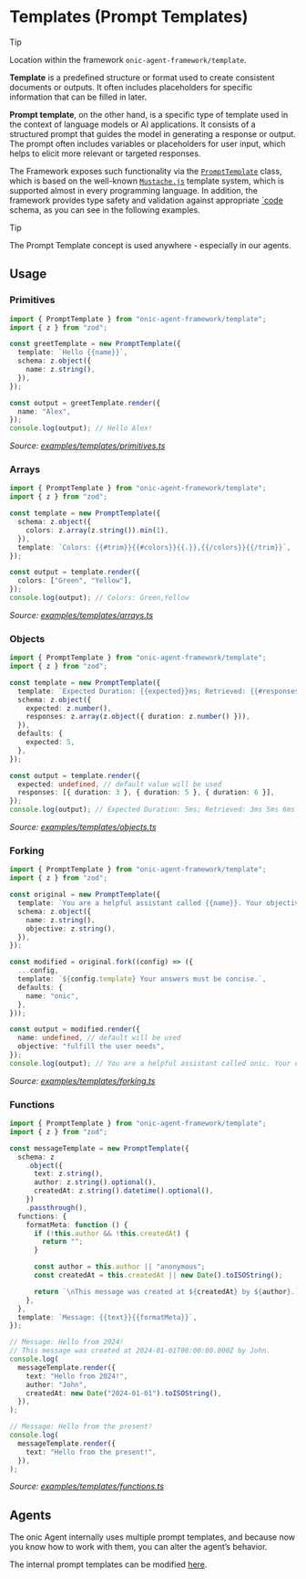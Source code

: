 # Templates (Prompt Templates)

> [!TIP]
>
> Location within the framework `onic-agent-framework/template`.

**Template** is a predefined structure or format used to create consistent documents or outputs. It often includes placeholders for specific information that can be filled in later.

**Prompt template**, on the other hand, is a specific type of template used in the context of language models or AI applications.
It consists of a structured prompt that guides the model in generating a response or output. The prompt often includes variables or placeholders for user input, which helps to elicit more relevant or targeted responses.

The Framework exposes such functionality via the [`PromptTemplate`](/src/template.ts) class, which is based on the well-known [`Mustache.js`](https://github.com/janl/mustache.js) template system, which is supported almost in every programming language.
In addition, the framework provides type safety and validation against appropriate [`code](https://zod.dev/) schema, as you can see in the following examples.

> [!TIP]
>
> The Prompt Template concept is used anywhere - especially in our agents.

## Usage

### Primitives

<!-- embedme examples/templates/primitives.ts -->

```ts
import { PromptTemplate } from "onic-agent-framework/template";
import { z } from "zod";

const greetTemplate = new PromptTemplate({
  template: `Hello {{name}}`,
  schema: z.object({
    name: z.string(),
  }),
});

const output = greetTemplate.render({
  name: "Alex",
});
console.log(output); // Hello Alex!
```

_Source: [examples/templates/primitives.ts](/examples/templates/primitives.ts)_

### Arrays

<!-- embedme examples/templates/arrays.ts -->

```ts
import { PromptTemplate } from "onic-agent-framework/template";
import { z } from "zod";

const template = new PromptTemplate({
  schema: z.object({
    colors: z.array(z.string()).min(1),
  }),
  template: `Colors: {{#trim}}{{#colors}}{{.}},{{/colors}}{{/trim}}`,
});

const output = template.render({
  colors: ["Green", "Yellow"],
});
console.log(output); // Colors: Green,Yellow
```

_Source: [examples/templates/arrays.ts](/examples/templates/arrays.ts)_

### Objects

<!-- embedme examples/templates/objects.ts -->

```ts
import { PromptTemplate } from "onic-agent-framework/template";
import { z } from "zod";

const template = new PromptTemplate({
  template: `Expected Duration: {{expected}}ms; Retrieved: {{#responses}}{{duration}}ms {{/responses}}`,
  schema: z.object({
    expected: z.number(),
    responses: z.array(z.object({ duration: z.number() })),
  }),
  defaults: {
    expected: 5,
  },
});

const output = template.render({
  expected: undefined, // default value will be used
  responses: [{ duration: 3 }, { duration: 5 }, { duration: 6 }],
});
console.log(output); // Expected Duration: 5ms; Retrieved: 3ms 5ms 6ms
```

_Source: [examples/templates/objects.ts](/examples/templates/objects.ts)_

### Forking

<!-- embedme examples/templates/forking.ts -->

```ts
import { PromptTemplate } from "onic-agent-framework/template";
import { z } from "zod";

const original = new PromptTemplate({
  template: `You are a helpful assistant called {{name}}. Your objective is to {{objective}}.`,
  schema: z.object({
    name: z.string(),
    objective: z.string(),
  }),
});

const modified = original.fork((config) => ({
  ...config,
  template: `${config.template} Your answers must be concise.`,
  defaults: {
    name: "onic",
  },
}));

const output = modified.render({
  name: undefined, // default will be used
  objective: "fulfill the user needs",
});
console.log(output); // You are a helpful assistant called onic. Your objective is to fulfill the user needs. Your answers must be concise.
```

_Source: [examples/templates/forking.ts](/examples/templates/forking.ts)_

### Functions

<!-- embedme examples/templates/functions.ts -->

```ts
import { PromptTemplate } from "onic-agent-framework/template";
import { z } from "zod";

const messageTemplate = new PromptTemplate({
  schema: z
    .object({
      text: z.string(),
      author: z.string().optional(),
      createdAt: z.string().datetime().optional(),
    })
    .passthrough(),
  functions: {
    formatMeta: function () {
      if (!this.author && !this.createdAt) {
        return "";
      }

      const author = this.author || "anonymous";
      const createdAt = this.createdAt || new Date().toISOString();

      return `\nThis message was created at ${createdAt} by ${author}.`;
    },
  },
  template: `Message: {{text}}{{formatMeta}}`,
});

// Message: Hello from 2024!
// This message was created at 2024-01-01T00:00:00.000Z by John.
console.log(
  messageTemplate.render({
    text: "Hello from 2024!",
    author: "John",
    createdAt: new Date("2024-01-01").toISOString(),
  }),
);

// Message: Hello from the present!
console.log(
  messageTemplate.render({
    text: "Hello from the present!",
  }),
);
```

_Source: [examples/templates/functions.ts](/examples/templates/functions.ts)_

## Agents

The onic Agent internally uses multiple prompt templates, and because now you know how to work with them, you can alter the agent’s behavior.

The internal prompt templates can be modified [here](/examples/agents/onic_advanced.ts).
